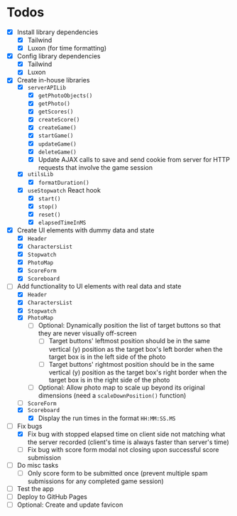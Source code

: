 # Todos

- [x] Install library dependencies
  - [x] Tailwind
  - [x] Luxon (for time formatting)
- [x] Config library dependencies
  - [x] Tailwind
  - [x] Luxon
- [x] Create in-house libraries
  - [x] `serverAPILib`
    - [x] `getPhotoObjects()`
    - [x] `getPhoto()`
    - [x] `getScores()`
    - [x] `createScore()`
    - [x] `createGame()`
    - [x] `startGame()`
    - [x] `updateGame()`
    - [x] `deleteGame()`
    - [x] Update AJAX calls to save and send cookie from server for HTTP requests that involve the game session
  - [x] `utilsLib`
    - [x] `formatDuration()`
  - [x] `useStopwatch` React hook
    - [x] `start()`
    - [x] `stop()`
    - [x] `reset()`
    - [x] `elapsedTimeInMS`
- [x] Create UI elements with dummy data and state
  - [x] `Header`
  - [x] `CharactersList`
  - [x] `Stopwatch`
  - [x] `PhotoMap`
  - [x] `ScoreForm`
  - [x] `Scoreboard`
- [ ] Add functionality to UI elements with real data and state
  - [x] `Header`
  - [x] `CharactersList`
  - [x] `Stopwatch`
  - [x] `PhotoMap`
    - [ ] Optional: Dynamically position the list of target buttons so that they are never visually off-screen
      - [ ] Target buttons' leftmost position should be in the same vertical (y) position as the target box's left border when the target box is in the left side of the photo
      - [ ] Target buttons' rightmost position should be in the same vertical (y) position as the target box's right border when the target box is in the right side of the photo
    - [ ] Optional: Allow photo map to scale up beyond its original dimensions (need a `scaleDownPosition()` function)
  - [ ] `ScoreForm`
  - [x] `Scoreboard`
    - [x] Display the run times in the format `HH:MM:SS.MS`
- [ ] Fix bugs
  - [x] Fix bug with stopped elapsed time on client side not matching what the server recorded (client's time is always faster than server's time)
  - [ ] Fix bug with score form modal not closing upon successful score submission
- [ ] Do misc tasks
  - [ ] Only score form to be submitted once (prevent multiple spam submissions for any completed game session)
- [ ] Test the app
- [ ] Deploy to GitHub Pages
- [ ] Optional: Create and update favicon
